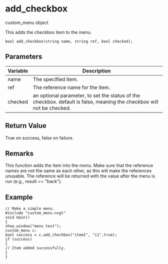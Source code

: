 # add_checkbox

custom_menu object


This adds the checkbox item to the menu.

`bool add_checkbox(string name, string ref, bool checked);`

## Parameters

| Variable| Description |
|---|---|
| name | The specified item. |
| ref | The reference name for the item. |
| checked | an optional parameter, to set the status of the checkbox. default is false, meaning the checkbox will not be checked. |

## Return Value

True on success, false on failure.

## Remarks

This function adds the item into the menu. Make sure that the reference names are not the same as each other, as this will make the references unusable. The reference will be returned with the value after the menu is run (e.g., result == "back").

## Example

```
// Make a simple menu.
#include "custom_menu.nvgt"
void main()
{
show_window("menu test");
custom_menu c;
bool success = c.add_checkbox("item1", "i1",true);
if (success)
{
// Item added successfully.
}
}
```
